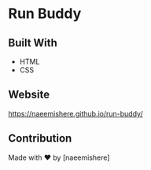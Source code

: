 # Run Buddy

## Built With
* HTML
* CSS

## Website
https://naeemishere.github.io/run-buddy/

## Contribution 
Made with ❤️ by [naeemishere]

